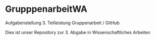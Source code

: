 # GrupppenarbeitWA
Aufgabenstellung 3. Teilleistung Gruppenarbeit / GitHub

Dies ist unser Repository zur 3. Abgabe in Wissenschaftliches Arbeiten
